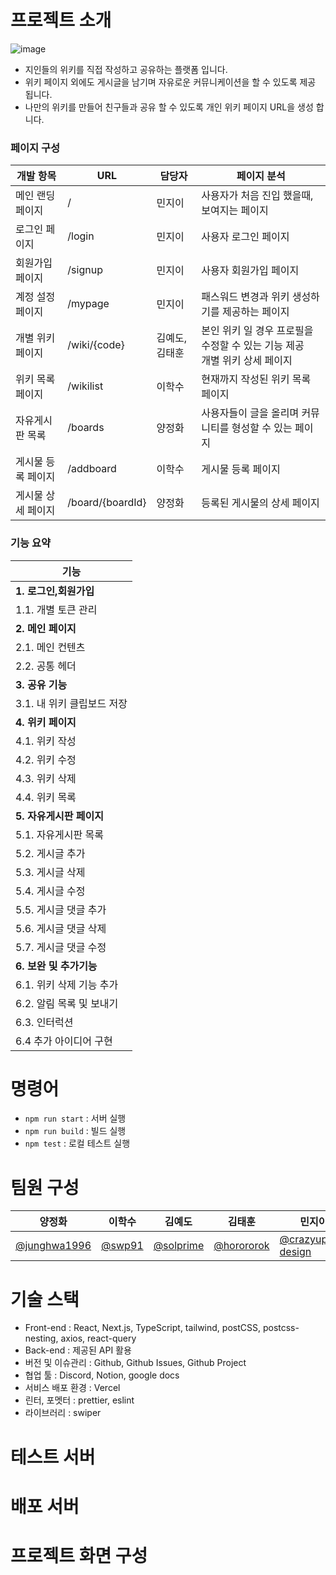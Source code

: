 # 프로젝트 소개

![image](https://github.com/user-attachments/assets/4f1babb6-92f7-48a8-a2b4-1c4524241e50)

- 지인들의 위키를 직접 작성하고 공유하는 플랫폼 입니다.
- 위키 페이지 외에도 게시글을 남기며 자유로운 커뮤니케이션을 할 수 있도록 제공 됩니다.
- 나만의 위키를 만들어 친구들과 공유 할 수 있도록 개인 위키 페이지 URL을 생성 합니다.

### 페이지 구성

| 개발 항목          | URL              | 담당자         | 페이지 분석                                                                    |
| ------------------ | ---------------- | -------------- | ------------------------------------------------------------------------------ |
| 메인 랜딩 페이지   | /                | 민지이         | 사용자가 처음 진입 했을때, 보여지는 페이지                                     |
| 로그인 페이지      | /login           | 민지이         | 사용자 로그인 페이지                                                           |
| 회원가입 페이지    | /signup          | 민지이         | 사용자 회원가입 페이지                                                         |
| 계정 설정 페이지   | /mypage          | 민지이         | 패스워드 변경과 위키 생성하기를 제공하는 페이지                                |
| 개별 위키 페이지   | /wiki/{code}     | 김예도, 김태훈 | 본인 위키 일 경우 프로필을 수정할 수 있는 기능 제공<br />개별 위키 상세 페이지 |
| 위키 목록 페이지   | /wikilist        | 이학수         | 현재까지 작성된 위키 목록 페이지                                               |
| 자유게시판 목록    | /boards          | 양정화         | 사용자들이 글을 올리며 커뮤니티를 형성할 수 있는 페이지                        |
| 게시물 등록 페이지 | /addboard        | 이학수         | 게시물 등록 페이지                                                             |
| 게시물 상세 페이지 | /board/{boardId} | 양정화         | 등록된 게시물의 상세 페이지                                                    |

### 기능 요약

| 기능                       |
| -------------------------- |
| **1. 로그인,회원가입**     |
| 1.1. 개별 토큰 관리        |
| **2. 메인 페이지**         |
| 2.1. 메인 컨텐츠           |
| 2.2. 공통 헤더             |
| **3. 공유 기능**           |
| 3.1. 내 위키 클립보드 저장 |
| **4. 위키 페이지**         |
| 4.1. 위키 작성             |
| 4.2. 위키 수정             |
| 4.3. 위키 삭제             |
| 4.4. 위키 목록             |
| **5. 자유게시판 페이지**   |
| 5.1. 자유게시판 목록       |
| 5.2. 게시글 추가           |
| 5.3. 게시글 삭제           |
| 5.4. 게시글 수정           |
| 5.5. 게시글 댓글 추가      |
| 5.6. 게시글 댓글 삭제      |
| 5.7. 게시글 댓글 수정      |
| **6. 보완 및 추가기능**    |
| 6.1. 위키 삭제 기능 추가   |
| 6.2. 알림 목록 및 보내기   |
| 6.3. 인터럭션              |
| 6.4 추가 아이디어 구현     |

# 명령어

- `npm run start` : 서버 실행
- `npm run build` : 빌드 실행
- `npm test` : 로컬 테스트 실행

# 팀원 구성

| 양정화                                         | 이학수                             | 김예도                                   | 김태훈                                     | 민지이                                                     |
| ---------------------------------------------- | ---------------------------------- | ---------------------------------------- | ------------------------------------------ | ---------------------------------------------------------- |
| [@junghwa1996](https://github.com/junghwa1996) | [@swp91](https://github.com/swp91) | [@solprime](https://github.com/solprime) | [@horororok](https://github.com/horororok) | [@crazyupinc-design](https://github.com/crazyupinc-design) |

# 기술 스택

- Front-end : React, Next.js, TypeScript, tailwind, postCSS, postcss-nesting, axios, react-query
- Back-end : 제공된 API 활용
- 버전 및 이슈관리 : Github, Github Issues, Github Project
- 협업 툴 : Discord, Notion, google docs
- 서비스 배포 환경 : Vercel
- 린터, 포멧터 : prettier, eslint
- 라이브러리 : swiper

# 테스트 서버

# 배포 서버

# 프로젝트 화면 구성
